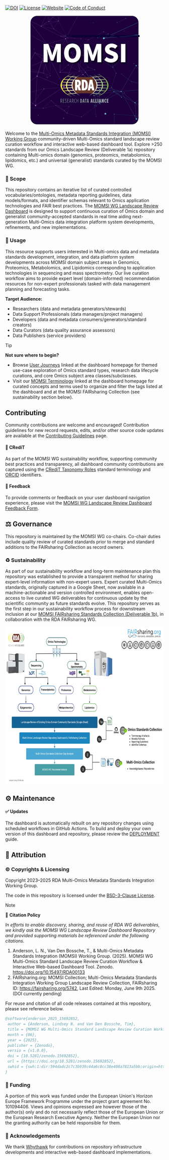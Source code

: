 <!-- badges: start -->
[![DOI](https://zenodo.org/badge/DOI/10.15497/RDA00133.svg)](https://doi.org/10.5281/zenodo.15692852)
[![License](https://img.shields.io/badge/License-BSD_3--Clause-orange.svg)](https://opensource.org/licenses/BSD-3-Clause)
[![Website](https://img.shields.io/website?url=https%3A%2F%2Fwww.rd-alliance.org%2Fgroups%2Fmulti-omics-metadata-standards-integration-momsi-wg%2Fmembers&up_message=RDA%20MOMSI%20WG&down_message=MOMSI)](https://www.rd-alliance.org/groups/multi-omics-metadata-standards-integration-momsi-wg)
[![Code of Conduct](https://img.shields.io/badge/_code_of_conduct-yellow.svg?style=flat)](https://www.rd-alliance.org/about/code-of-conduct)
<!-- badges: end -->

<p align="center">
  <img src="https://github.com/RDA-MOMSI/Dashboard/blob/main/src/images/MOMSI_WG_Logo.jpg" height="350">
</p>


Welcome to the [Multi-Omics Metadata Standards Integration (MOMSI) Working Group](https://www.rd-alliance.org/groups/multi-omics-metadata-standards-integration-momsi-wg) community-driven Multi-Omics standard landscape review curation workflow and interactive web-based dashboard tool. Explore >250 standards from our Omics Landscape Review (Deliverable 1a) repository containing Multi-omics domain (genomics, proteomics, metabolomics, lipidomics, etc.) and universal (generalist) standards curated by the MOMSI WG. 

### 🎯 Scope

This repository contains an iterative list of curated controlled vocabularies/ontologies, metadata reporting guidelines, data models/formats, and identifier schemas relevant to Omics application technologies and FAIR best practices. The [MOMSI WG Landscape Review Dashboard](https://rda-momsi.github.io/Dashboard) is designed to support continuous curation of Omics domain and generalist community-accepted standards in real time aiding next-generation Multi-Omics data integration platform system developments, refinements, and new implementations.

### 👥 Usage

This resource supports users interested in Multi-omics data and metadata standards development, integration, and data platform system developments across MOMSI domain subject areas in Genomics, Proteomics, Metabolomics, and Lipidomics corresponding to application technologies in sequencing and mass spectrometry. Our live curation workflow aims to provide expert level (domain-informed) recommendation resources for non-expert professionals tasked with data management planning and forecasting tasks.

**Target Audience:**
 - Researchers (data and metadata generators/stewards)
 - Data Support Professionals (data managers/project managers)
 - Developers (data and metadata consumers/generators/standard creators)
 - Data Curators (data quality assurance assessors)
 - Data Publishers (service providers)

> [!TIP]
> **Not sure where to begin?**
> - Browse [User Journeys](https://rda-momsi.github.io/Dashboard/user-journeys) linked at the dashboard homepage for themed use-case exploration of Omics standard types, research data lifecycle curations, and core Omics subject area classes/subclasses.
> - Visit our [MOMSI Terminology](https://rda-momsi.github.io/Dashboard/glossary) linked at the dashboard homepage for curated concepts and terms used to organize and filter the tags listed at the dashboard and at the MOMSI FAIRsharing Collection (see sustainability section below).


## Contributing

Community contributions are welcome and encouraged! Contribution guidelines for new record requests, edits, and/or other source code updates are available at the [Contributing Guidelines](https://rda-momsi.github.io/Dashboard/contributing) page. 

#### 🙌 CRediT

As part of the MOMSI WG sustainability workflow, supporting community best practices and transparency, all dashboard community contributions are captured using the [CRediT Taxonomy Roles](https://doi.org/10.25504/FAIRsharing.fe4816) standard terminology and [ORCID](https://doi.org/10.25504/FAIRsharing.OrNi1L) identifiers. 

#### 📮 Feedback

To provide comments or feedback on your user dashboard navigation experience, please visit the [MOMSI WG Landscape Review Dashboard Feedback Form](https://forms.gle/uyovpTRTMpYbvoV57).


## ⚖️ Governance

This repository is maintained by the MOMSI WG co-chairs. Co-chair duties include quality review of curated standards prior to merge and standard additions to the FAIRsharing Collection as record owners.

### ♻️ Sustainability

As part of our sustainability workflow and long-term maintenance plan this repository was established to provide a transparent method for sharing expert-level information with non-expert users. Expert curated Multi-Omics standards, originally captured in a Google Sheet, now available in a machine-actionable and version controlled environment, enables open-access to live curated WG deliverables for continuous update by the scientific community as future standards evolve. This repository serves as the first step in our sustainability workflow process for downstream inclusion at our [MOMSI FAIRsharing Standards Collection (Deliverable 1b)](https://fairsharing.org/5742), in collaboration with the RDA FAIRsharing WG.

<p align="center">
  <img src="https://github.com/RDA-MOMSI/Dashboard/blob/main/src/images/Deliverables_Workflow.jpg" height="500">
</p>


## ⚙️ Maintenance

####  ✅ Updates

The dashboard is automatically rebuilt on any repository changes using scheduled workflows in GitHub Actions. To build and deploy your own version of this dashboard and repository, please review the [DEPLOYMENT](https://github.com/RDA-MOMSI/Dashboard/blob/main/DEPLOYMENT.md) guide.


## 🌟 Attribution

### ©️ Copyrights & Licensing

Copyright 2023–2025 RDA Multi-Omics Metadata Standards Integration Working Group.

The code in this repository is licensed under the [BSD-3-Clause License](https://github.com/RDA-MOMSI/Dashboard#BSD-3-Clause-1-ov-file).

> [!NOTE]
> 📖 **Citation Policy**
> 
> _In efforts to enable discovery, sharing, and reuse of RDA WG deliverables, we kindly ask the MOMSI WG Landscape Review Dashboard Repository and provided supporting materials be referenced under the following citations._
> 1. Anderson, L. N., Van Den Bossche, T., & Multi-Omics Metadata Standards Integration (MOMSI) Working Group. (2025). MOMSI WG Multi-Omics Standard Landscape Review Curation Workflow & Interactive Web-based Dashboard Tool. Zenodo. https://doi.org/10.15497/RDA00133
> 2. FAIRsharing.org: MOMSI Collection; Multi-Omics Metadata Standards Integration Working Group Landscape Review Collection, FAIRsharing ID: https://fairsharing.org/5742, Last Edited: Monday, June 9th 2025. (DOI currently pending)
>

For reuse and citation of all code releases contained at this repository, please see reference below.
```bibtex
@software{anderson_2025_15692852,
 author = {Anderson, Lindsey N. and Van Den Bossche, Tim},
 title = {MOMSI WG Multi-Omics Standard Landscape Review Curation Workflow & Interactive Web-based Dashboard Tool},
 month = {06},
 year = {2025},
 publisher = {Zenodo},
 versio = {v1.0.0},
 doi = {10.5281/zenodo.15692852},
 url = {https://doi.org/10.5281/zenodo.15692852},
 swhid = {swh:1:dir:594dadc2c7c3b939c44a6c8cc38e408a7813a5bb;origin=https://doi.org/10.5281/zenodo.15692698;visit=swh:1:snp:ad6959a0c089afd540d2ccec9a2ae11c1e232694;anchor=swh:1:rel:6b06c16ce8cabe6e462c96a792d96124e99cb9f9;path=RDA-MOMSI-Dashboard-e5bfe2f},
}
```

### 🎁 Funding

A portion of this work was funded under the European Union's Horizon Europe Framework Programme under the project grant agreement No. 101094406. Views and opinions expressed are however those of the author(s) only and do not necessarily reflect those of the European Union or the European Research Executive Agency. Neither the European Union nor the granting authority can be held responsible for them.

### 🙌 Acknowledgements

We thank [Whythawk](https://whythawk.com/) for contributions on repository infrastructure developments and interactive web-based dashboard implementations.
